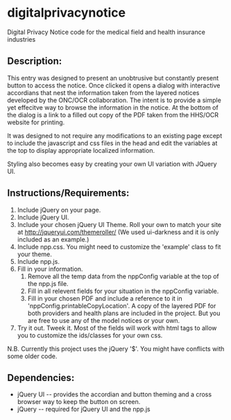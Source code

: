 digitalprivacynotice
====================

Digital Privacy Notice code for the medical field and health insurance industries

Description:
------------

This entry was designed to present an unobtrusive but constantly present button to access the notice. Once clicked it opens a dialog with interactive accordians that nest the information taken from the layered notices developed by the ONC/OCR collaboration. The intent is to provide a simple yet effecitve way to browse the information in the notice. At the bottom of the dialog is a link to a filled out copy of the PDF taken from the HHS/OCR website for printing.

It was designed to not require any modifications to an existing page except to include the javascript and css files in the head and edit the variables at the top to display appropriate localized information.

Styling also becomes easy by creating your own UI variation with JQuery UI.


Instructions/Requirements:
-------------

1. Include jQuery on your page.
2. Include jQuery UI.
3. Include your chosen jQuery UI Theme. Roll your own to match your site at http://jqueryui.com/themeroller/ (We used ui-darkness and it is only included as an example.)
4. Include npp.css. You might need to customize the 'example' class to fit your theme.
5. Include npp.js. 
6. Fill in your information.
    1. Remove all the temp data from the nppConfig variable at the top of the npp.js file.
    2. Fill in all relevent fields for your situation in the nppConfig variable.
    3. Fill in your chosen PDF and include a reference to it in 'nppConfig.printableCopyLocation'. A copy of the layered PDF for both providers and health plans are included in the project. But you are free to use any of the model notices or your own.
7. Try it out. Tweek it. Most of the fields will work with html tags to allow you to customize the ids/classes for your own css.


N.B. Currently this project uses the jQuery '$'. You might have conflicts with some older code.

Dependencies:
-------------

* jQuery UI -- provides the accordian and button theming and a cross browser way to keep the button on screen. 
* jQuery -- required for jQuery UI and the npp.js
